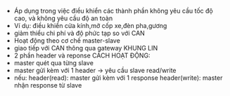 + Áp dụng trong việc điều khiển các thành phần 
không yêu cầu tốc độ cao, và không yêu cầu độ an toàn
+ Ví dụ: điều khiển cửa kính,mở cốp xe,đèn pha,gương
+ giảm thiểu chi phí và độ phức tạp so với CAN
+ Hoạt động theo cơ chế master-slave
+ giao tiếp với CAN thông qua gateway 
KHUNG LIN
+ 2 phần header và reponse 
CÁCH HOẠT ĐỘNG:
+ master quét qua từng slave 
+ master gửi kèm với 1 header -> yêu cầu slave read/write
+ nếu: 
header(read): master gửi kèm với 1 response 
header(write): master nhận response từ slave